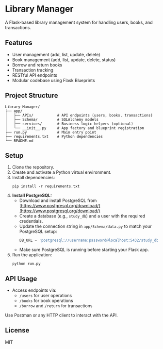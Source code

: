 # Library Manager

A Flask-based library management system for handling users, books, and transactions.

## Features

- User management (add, list, update, delete)
- Book management (add, list, update, delete, status)
- Borrow and return books
- Transaction tracking
- RESTful API endpoints
- Modular codebase using Flask Blueprints

## Project Structure

```
Library Manager/
├── app/
│   ├── APIs/           # API endpoints (users, books, transactions)
│   ├── Schema/         # SQLAlchemy models
│   ├── services/       # Business logic helpers (optional)
│   └── __init__.py     # App factory and blueprint registration
├── run.py              # Main entry point
├── requirements.txt    # Python dependencies
└── README.md
```

## Setup

1. Clone the repository.
2. Create and activate a Python virtual environment.
3. Install dependencies:
   ```
   pip install -r requirements.txt
   ```
4. **Install PostgreSQL:**
   - Download and install PostgreSQL from [https://www.postgresql.org/download/](https://www.postgresql.org/download/)
   - Create a database (e.g., `study_db`) and a user with the required credentials.
   - Update the connection string in `app/Schema/data.py` to match your PostgreSQL setup:
     ```python
     DB_URL = 'postgresql://username:password@localhost:5432/study_db'
     ```
   - Make sure PostgreSQL is running before starting your Flask app.
5. Run the application:
   ```
   python run.py
   ```

## API Usage

- Access endpoints via:
  - `/users` for user operations
  - `/books` for book operations
  - `/borrow` and `/return` for transactions

Use Postman or any HTTP client to interact with the API.

## License

MIT
